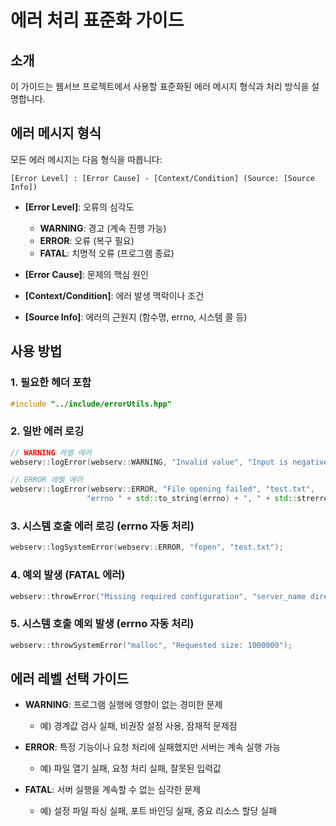 # 에러 처리 표준화 가이드

## 소개
이 가이드는 웹서브 프로젝트에서 사용할 표준화된 에러 메시지 형식과 처리 방식을 설명합니다.

## 에러 메시지 형식
모든 에러 메시지는 다음 형식을 따릅니다:
```
[Error Level] : [Error Cause] - [Context/Condition] (Source: [Source Info])
```

- **[Error Level]**: 오류의 심각도
  - **WARNING**: 경고 (계속 진행 가능)
  - **ERROR**: 오류 (복구 필요)
  - **FATAL**: 치명적 오류 (프로그램 종료)

- **[Error Cause]**: 문제의 핵심 원인
- **[Context/Condition]**: 에러 발생 맥락이나 조건
- **[Source Info]**: 에러의 근원지 (함수명, errno, 시스템 콜 등)

## 사용 방법

### 1. 필요한 헤더 포함
```cpp
#include "../include/errorUtils.hpp"
```

### 2. 일반 에러 로깅
```cpp
// WARNING 레벨 에러
webserv::logError(webserv::WARNING, "Invalid value", "Input is negative", "validateInput function");

// ERROR 레벨 에러
webserv::logError(webserv::ERROR, "File opening failed", "test.txt", 
                 "errno " + std::to_string(errno) + ", " + std::strerror(errno));
```

### 3. 시스템 호출 에러 로깅 (errno 자동 처리)
```cpp
webserv::logSystemError(webserv::ERROR, "fopen", "test.txt");
```

### 4. 예외 발생 (FATAL 에러)
```cpp
webserv::throwError("Missing required configuration", "server_name directive", "ConfigParser::parse");
```

### 5. 시스템 호출 예외 발생 (errno 자동 처리)
```cpp
webserv::throwSystemError("malloc", "Requested size: 1000000");
```

## 에러 레벨 선택 가이드

- **WARNING**: 프로그램 실행에 영향이 없는 경미한 문제
  - 예) 경계값 검사 실패, 비권장 설정 사용, 잠재적 문제점

- **ERROR**: 특정 기능이나 요청 처리에 실패했지만 서버는 계속 실행 가능
  - 예) 파일 열기 실패, 요청 처리 실패, 잘못된 입력값

- **FATAL**: 서버 실행을 계속할 수 없는 심각한 문제
  - 예) 설정 파일 파싱 실패, 포트 바인딩 실패, 중요 리소스 할당 실패